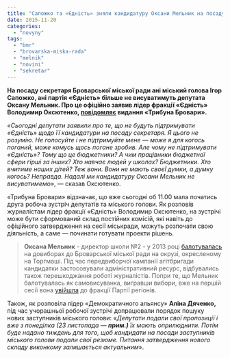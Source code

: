 ```yaml
---
title: "Сапожко та «Єдність» зняли кандидатуру Оксани Мельник на посаду секретаря Броварської міськради - ЗМІ"
date: 2015-11-20
categories: 
  - "novyny"
tags: 
  - "bmr"
  - "brovarska-miska-rada"
  - "melnik"
  - "novini"
  - "sekretar"
---
```


**На посаду секретаря Броварської міської ради ані міський голова Ігор Сапожко, ані партія «Єдність» більше не висуватимуть депутата Оксану Мельник. Про це офіційно заявив лідер фракції «Єдність» Володимир Оксютенко, [повідомляє](http://brovary.net.ua/novyny/sekretar-miskoyi-rady-sapozhko-ta-yednist-znyaly-kandydaturu-oksany-melnyk/sekretar-miskoyi-rady-sapozhko-ta-yednist-znyaly-kandydaturu-oksany-melnyk/) видання «Трибуна Бровари».**

_«Сьогодні_ _депутати заявили про те, що не будуть підтримувати «Єдність» щодо її кандидатури на посаду секретаря. Я цього не розумію. Не голосуйте і не підтримуйте мене — може я для когось поганий, може комусь щось погане зробив. Але чому не підтримувати «Єдність»? Тому що це бюджетники? А чим працівники бюджетної сфери гірші за інших? Хто навчає людей у школах? Бюджетники. Хто вчитиме наших дітей? Теж вони. Вони не мають своєї думки, а думку когось? Неправда. Надалі ми кандидатуру Оксани Мельник не висуватимемо»_, — сказав Оксютенко.

«Трибуна Бровари» відзначає, що вже сьогодні об 11.00 мала початись друга робоча зустріч депутатів та міського голови. Як розповів журналістам лідер фракції «Єдність» Володимир Оксютенко, на зустрічі може бути сформований склад постійних комісій, які навіть до офіційного затвердження на сесії міськради, можуть розпочати свою діяльність, а саме — починати готувати проекти рішень.

> **Оксана Мельник** - директор школи №2 - у 2013 році [балотувалась](https://mpz.brovary.org/vibori-na-torgmashi-vigrala-direktorka-shkoli-2-oksana-melnik/) на довиборах до Броварської міської ради на окрузі, окресленому на Торгмаші. Під час передвиборчої кампанії агітбригади кандидатки застосовували адміністративний ресурс, відбувались також перешкоджання роботі журналістів. Попри те, що Мельник балотувалась як самовисуванка, вигравши вибори, вже на першій сесії вона [увійшла](https://mpz.brovary.org/direktorka-2-shkoli-v-pershiy-den-svogo-deputatstva-priyednalas-do-regionaliv/) до фракції Партії регіонів.

Також, як розповіла лідер «Демократичного альянсу» **Аліна Дяченко,** під час учорашньої робочої зустрічі допрацювали порядок пошуку нових заступників міського голови: «_Депутати подали свої пропозиції і вже з понеділка (23 листопада — **прим.)** їх мають оприлюднити. Потім буде надано тиждень для того, щоб кандидати на посади заступників міського голови подали свої резюме. Питання затвердження нового складу виконкому залишається актуальним_».
